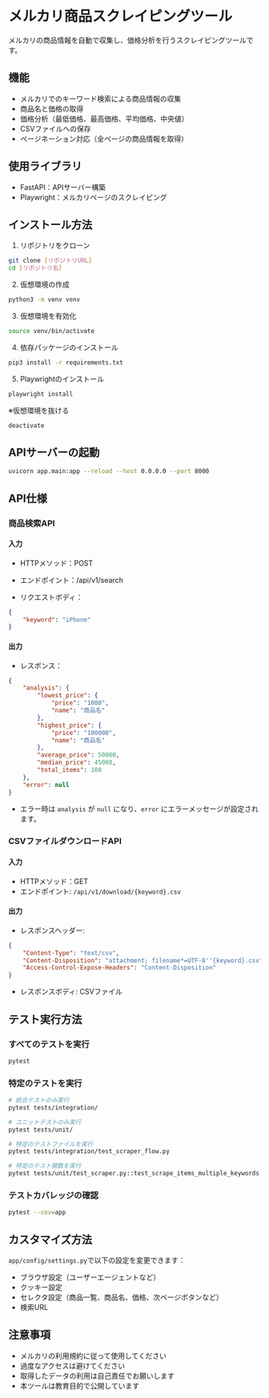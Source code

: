 # メルカリ商品スクレイピングツール

メルカリの商品情報を自動で収集し、価格分析を行うスクレイピングツールです。

## 機能

- メルカリでのキーワード検索による商品情報の収集
- 商品名と価格の取得
- 価格分析（最低価格、最高価格、平均価格、中央値）
- CSVファイルへの保存
- ページネーション対応（全ページの商品情報を取得）

## 使用ライブラリ

- FastAPI：APIサーバー構築
- Playwright：メルカリページのスクレイピング

## インストール方法

1. リポジトリをクローン
```bash
git clone [リポジトリURL]
cd [リポジトリ名]
```

2. 仮想環境の作成
```bash
python3 -m venv venv
```

3. 仮想環境を有効化
```bash
source venv/bin/activate
```

4. 依存パッケージのインストール
```bash
pip3 install -r requirements.txt
```

5. Playwrightのインストール
```bash
playwright install
```

※仮想環境を抜ける
```bash
deactivate
```

## APIサーバーの起動
```bash
uvicorn app.main:app --reload --host 0.0.0.0 --port 8000
```

## API仕様

### 商品検索API
#### 入力
* HTTPメソッド：POST 

* エンドポイント：/api/v1/search  

* リクエストボディ：
```json
{
    "keyword": "iPhone"
}
```

#### 出力
* レスポンス：
```json
{
    "analysis": {
        "lowest_price": {
            "price": "1000",
            "name": "商品名"
        },
        "highest_price": {
            "price": "100000",
            "name": "商品名"
        },
        "average_price": 50000,
        "median_price": 45000,
        "total_items": 100
    },
    "error": null
}
```
- エラー時は `analysis` が `null` になり、`error` にエラーメッセージが設定されます。

### CSVファイルダウンロードAPI
#### 入力
* HTTPメソッド：GET 
* エンドポイント: `/api/v1/download/{keyword}.csv`

#### 出力
* レスポンスヘッダー:
```json
{
    "Content-Type": "text/csv",
    "Content-Disposition": "attachment; filename*=UTF-8''{keyword}.csv",
    "Access-Control-Expose-Headers": "Content-Disposition"
}
```
* レスポンスボディ: CSVファイル

## テスト実行方法

### すべてのテストを実行
```bash
pytest
```

### 特定のテストを実行
```bash
# 統合テストのみ実行
pytest tests/integration/

# ユニットテストのみ実行
pytest tests/unit/

# 特定のテストファイルを実行
pytest tests/integration/test_scraper_flow.py

# 特定のテスト関数を実行
pytest tests/unit/test_scraper.py::test_scrape_items_multiple_keywords
```

### テストカバレッジの確認
```bash
pytest --cov=app
```

## カスタマイズ方法

`app/config/settings.py`で以下の設定を変更できます：
- ブラウザ設定（ユーザーエージェントなど）
- クッキー設定
- セレクタ設定（商品一覧、商品名、価格、次ページボタンなど）
- 検索URL

## 注意事項

- メルカリの利用規約に従って使用してください
- 過度なアクセスは避けてください
- 取得したデータの利用は自己責任でお願いします
- 本ツールは教育目的で公開しています
